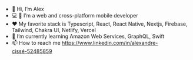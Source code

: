 - 👋 Hi, I’m Alex
- 💻 📱 I’m a web and cross-platform mobile developer
- ❤ My favorite stack is Typescript, React, React Native, Nextjs, Firebase, Tailwind, Chakra UI, Netlify, Vercel
- 🌱 I’m currently learning Amazon Web Services, GraphQL, Swift
- 📫 How to reach me https://www.linkedin.com/in/alexandre-cissé-52485859

<!---
alexCoding42/alexCoding42 is a ✨ special ✨ repository because its `README.md` (this file) appears on your GitHub profile.
You can click the Preview link to take a look at your changes.
--->
